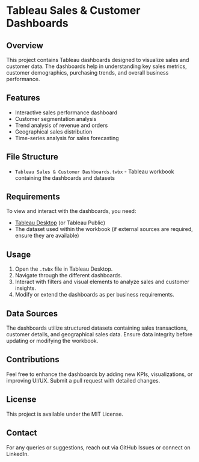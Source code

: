 # Tableau Sales & Customer Dashboards

## Overview
This project contains Tableau dashboards designed to visualize sales and customer data. The dashboards help in understanding key sales metrics, customer demographics, purchasing trends, and overall business performance.

## Features
- Interactive sales performance dashboard
- Customer segmentation analysis
- Trend analysis of revenue and orders
- Geographical sales distribution
- Time-series analysis for sales forecasting

## File Structure
- `Tableau Sales & Customer Dashboards.twbx` - Tableau workbook containing the dashboards and datasets

## Requirements
To view and interact with the dashboards, you need:
- [Tableau Desktop](https://www.tableau.com/products/desktop) (or Tableau Public)
- The dataset used within the workbook (if external sources are required, ensure they are available)

## Usage
1. Open the `.twbx` file in Tableau Desktop.
2. Navigate through the different dashboards.
3. Interact with filters and visual elements to analyze sales and customer insights.
4. Modify or extend the dashboards as per business requirements.

## Data Sources
The dashboards utilize structured datasets containing sales transactions, customer details, and geographical sales data. Ensure data integrity before updating or modifying the workbook.

## Contributions
Feel free to enhance the dashboards by adding new KPIs, visualizations, or improving UI/UX. Submit a pull request with detailed changes.

## License
This project is available under the MIT License.

## Contact
For any queries or suggestions, reach out via GitHub Issues or connect on LinkedIn.

